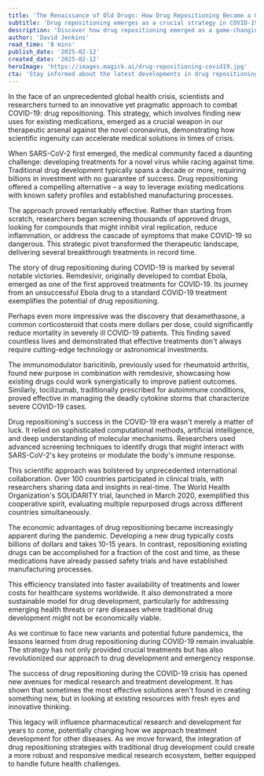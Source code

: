 ```yaml
---
title: 'The Renaissance of Old Drugs: How Drug Repositioning Became a Game-Changer in the COVID-19 Battle'
subtitle: 'Drug repositioning emerges as a crucial strategy in COVID-19 treatment development'
description: 'Discover how drug repositioning emerged as a game-changing strategy in the fight against COVID-19, transforming existing medications into powerful weapons against the novel coronavirus while revolutionizing our approach to treatment development.'
author: 'David Jenkins'
read_time: '8 mins'
publish_date: '2025-02-12'
created_date: '2025-02-12'
heroImage: 'https://images.magick.ai/drug-repositioning-covid19.jpg'
cta: 'Stay informed about the latest developments in drug repositioning and medical innovation. Follow us on LinkedIn for exclusive insights and expert analysis on breakthrough healthcare strategies.'
---
```


In the face of an unprecedented global health crisis, scientists and researchers turned to an innovative yet pragmatic approach to combat COVID-19: drug repositioning. This strategy, which involves finding new uses for existing medications, emerged as a crucial weapon in our therapeutic arsenal against the novel coronavirus, demonstrating how scientific ingenuity can accelerate medical solutions in times of crisis.

When SARS-CoV-2 first emerged, the medical community faced a daunting challenge: developing treatments for a novel virus while racing against time. Traditional drug development typically spans a decade or more, requiring billions in investment with no guarantee of success. Drug repositioning offered a compelling alternative – a way to leverage existing medications with known safety profiles and established manufacturing processes.

The approach proved remarkably effective. Rather than starting from scratch, researchers began screening thousands of approved drugs, looking for compounds that might inhibit viral replication, reduce inflammation, or address the cascade of symptoms that make COVID-19 so dangerous. This strategic pivot transformed the therapeutic landscape, delivering several breakthrough treatments in record time.

The story of drug repositioning during COVID-19 is marked by several notable victories. Remdesivir, originally developed to combat Ebola, emerged as one of the first approved treatments for COVID-19. Its journey from an unsuccessful Ebola drug to a standard COVID-19 treatment exemplifies the potential of drug repositioning.

Perhaps even more impressive was the discovery that dexamethasone, a common corticosteroid that costs mere dollars per dose, could significantly reduce mortality in severely ill COVID-19 patients. This finding saved countless lives and demonstrated that effective treatments don't always require cutting-edge technology or astronomical investments.

The immunomodulator baricitinib, previously used for rheumatoid arthritis, found new purpose in combination with remdesivir, showcasing how existing drugs could work synergistically to improve patient outcomes. Similarly, tocilizumab, traditionally prescribed for autoimmune conditions, proved effective in managing the deadly cytokine storms that characterize severe COVID-19 cases.

Drug repositioning's success in the COVID-19 era wasn't merely a matter of luck. It relied on sophisticated computational methods, artificial intelligence, and deep understanding of molecular mechanisms. Researchers used advanced screening techniques to identify drugs that might interact with SARS-CoV-2's key proteins or modulate the body's immune response.

This scientific approach was bolstered by unprecedented international collaboration. Over 100 countries participated in clinical trials, with researchers sharing data and insights in real-time. The World Health Organization's SOLIDARITY trial, launched in March 2020, exemplified this cooperative spirit, evaluating multiple repurposed drugs across different countries simultaneously.

The economic advantages of drug repositioning became increasingly apparent during the pandemic. Developing a new drug typically costs billions of dollars and takes 10-15 years. In contrast, repositioning existing drugs can be accomplished for a fraction of the cost and time, as these medications have already passed safety trials and have established manufacturing processes.

This efficiency translated into faster availability of treatments and lower costs for healthcare systems worldwide. It also demonstrated a more sustainable model for drug development, particularly for addressing emerging health threats or rare diseases where traditional drug development might not be economically viable.

As we continue to face new variants and potential future pandemics, the lessons learned from drug repositioning during COVID-19 remain invaluable. The strategy has not only provided crucial treatments but has also revolutionized our approach to drug development and emergency response.

The success of drug repositioning during the COVID-19 crisis has opened new avenues for medical research and treatment development. It has shown that sometimes the most effective solutions aren't found in creating something new, but in looking at existing resources with fresh eyes and innovative thinking.

This legacy will influence pharmaceutical research and development for years to come, potentially changing how we approach treatment development for other diseases. As we move forward, the integration of drug repositioning strategies with traditional drug development could create a more robust and responsive medical research ecosystem, better equipped to handle future health challenges.